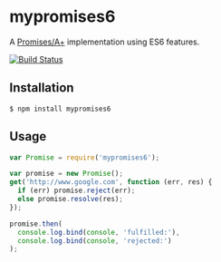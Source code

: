 # mypromises6

  A [Promises/A+](http://promises-aplus.github.com/promises-spec/) implementation using ES6 features.

[![Build Status](https://travis-ci.org/kreeeeeeeees/mypromises6.png)](https://travis-ci.org/kreeeeeeeees/mypromises6)

## Installation

    $ npm install mypromises6

## Usage

```javascript
var Promise = require('mypromises6');

var promise = new Promise();
get('http://www.google.com', function (err, res) {
  if (err) promise.reject(err);
  else promise.resolve(res);
});

promise.then(
  console.log.bind(console, 'fulfilled:'),
  console.log.bind(console, 'rejected:')
);
```
